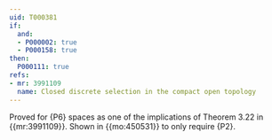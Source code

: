 ```yaml
---
uid: T000381
if:
  and:
  - P000002: true
  - P000158: true
then:
  P000111: true
refs:
- mr: 3991109
  name: Closed discrete selection in the compact open topology
---
```


Proved for {P6} spaces as one of the implications of Theorem 3.22 in {{mr:3991109}}. Shown in {{mo:450531}} to only require {P2}.